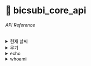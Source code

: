 # 📝 bicsubi_core_api


###### API Reference
<details markdown="1">
<summary>현재 날씨</summary>

<details markdown="1" style="margin-left:14px">
<summary>/weather</summary>

**현재 날씨 보기**
----
현재 기온과 바람세기를 표시합니다.

* **URL**

  /weather

* **Method:**

  `GET`


* **Data Params**

  **Required:**

  `API KEY=[String] - API KEY`  
  `lat=[Float] - 위도`  
  `lon=[Float] - 경도`  


* **Response**

  `current_region=[String] - 현재 지역`  
  `current_temperture=[Float] - 현재 기온(섭씨)`  
  `current_windspeed=[Float] - 현재 바람 세기(m/s)`  
 

* **Success Response:**
```
HTTP/1.1 200 OK
```
</details>
</details>

<details markdown="1">
<summary>무기</summary>

<details markdown="1" style="margin-left:14px">
<summary>/weapon</summary>

**무기 일람**
----
빅수비가 갖고 있는 무기의 일람을 조회합니다.

* **URL**

  /weapon

* **Method:**

  `GET`

* **Response**

  `weapon_view.html` 
 

* **Success Response:**
```
HTTP/1.1 200 OK
```
</details>

<details markdown="1" style="margin-left:14px">
<summary>/weapon/create</summary>

**무기 추가**
----
무기 일람에 무기를 추가합니다.
추가하는 내용은 Form 형식으로 입력합니다.

* **URL**

  /weapon/create

* **Method:**

  `POST`

* **Data Params**

  **Form Required:**
 
  `name=[String] - 무기 이름`  
  `stock=[Integer] - 수량`  


* **Success Response:**
```
"POST /weapon/create/ HTTP/1.1" 302
"GET /weapon/ HTTP/1.1" 200
```

</details>

<details markdown="1" style="margin-left:14px">
<summary>/weapon/update</summary>

**무기 수정**
----
무기의 이름이나 수량을 수정합니다.
수정하는 내용은 Form 형식으로 입력합니다.

* **URL**

  /weapon/update/{weapon_id}

* **Method:**

  `POST`

* **Data Params**

  **Form Required:**
 
  `name=[String] - 수정할 무기 이름`  
  `stock=[Integer] - 수정할 수량`  
 

* **Success Response:**
```
"POST /weapon/update/{weapon_id} HTTP/1.1" 302
"GET /weapon/ HTTP/1.1" 200
```

</details>

<details markdown="1" style="margin-left:14px">
<summary>/weapon/delete/{weapon_id}</summary>


**무기 삭제**
---- 
특정한 무기를 삭제합니다.

* **URL**

  /weapon/delete/{weapon_id}

* **Method:**

  `POST`

* **Success Response:**
```
"POST /weapon/delete/{weapon_id} HTTP/1.1" 302
"GET /weapon/ HTTP/1.1" 200
```

</details>
</details>


<details markdown="1">
<summary>echo</summary>

<details markdown="1" style="margin-left:14px">
<summary>/echo</summary>

**문자열 표시**
----
문자열을 표시합니다.

* **URL**

  /echo?string={string}

* **Method:**

  `GET`

* **Data Params**

  **Required:**
 
  `string=[String] - 표시할 내용` 
 
* **Response**

  **Required:**

  `value=[String] - 입력받은 문자열`


* **Success Response:**
```
"GET /echo?string={string} HTTP/1.1" 200
```
</details>
</details>

<details markdown="1">
<summary>whoami</summary>

<details markdown="1" style="margin-left:14px">
<summary>/whoami</summary>

**github id**
----
github id를 표시합니다.

* **URL**

  /whoami

* **Method:**

  `GET`
 
* **Response**

  `{"name": "yeji1814"}`


* **Success Response:**
```
"GET /whoami/ HTTP/1.1" 200
```
</details>
</details>